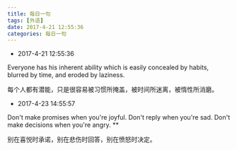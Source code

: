 ```yaml
---
title: 每日一句
tags: [外语]
date: 2017-4-21 12:55:36 
categories: 每日一句
---
```


- 2017-4-21 12:55:36 


Everyone has his inherent ability which is easily concealed by habits, blurred by time, and eroded by laziness. 

每个人都有潜能，只是很容易被习惯所掩盖，被时间所迷离，被惰性所消磨。

- 2017-4-23 14:55:57

Don't make promises when you're joyful. Don't reply when you're sad. Don't make decisions when you're angry. **

别在喜悦时承诺，别在悲伤时回答，别在愤怒时决定。